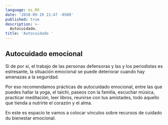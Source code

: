 ```yaml
---
language: es_MX
date: '2018-09-19 21:47 -0500'
published: true
description: >-
  Autocuidado.
title: 'Autocuidado '
---
```

## Autocuidado emocional

Si de por si, el trabajo de las personas defensoras y las y los periodistas es estresante, la situación emocional se puede deteriorar cuando hay amenazas a la seguridad.

Por eso recomendamos prácticas de autocuidado emocional, entre las que puedes hallar la yoga, el taichi, paseos con la familia, escuchar música, practicar meditación, leer libros, reunirse con tus amistades, todo aquello que tienda a nutrirte el corazón y el alma.

En este es espacio te vamos a colocar vínculos sobre recursos de cuidado du bienestar emocional.


